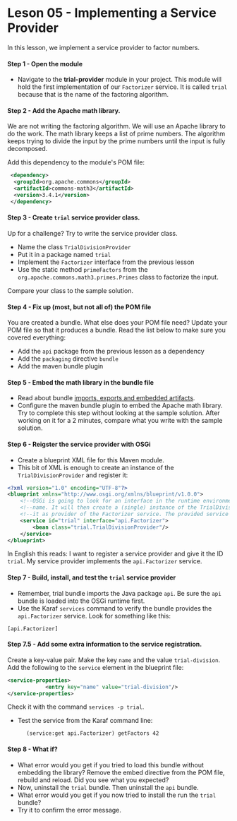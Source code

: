 # Leson 05 - Implementing a Service Provider
In this lesson, we implement a service provider to factor numbers.  


#### Step 1 - Open the module
* Navigate to the **trial-provider** module in your project. This module will hold the first implementation of our `Factorizer` service. It is called
 `trial` because that is the name of the factoring algorithm. 
 
#### Step 2 - Add the Apache math library.
We are not writing the factoring algorithm. We will use an Apache library to do the work. The math library keeps a list of prime numbers. The algorithm keeps trying to divide the input by the prime numbers until the input is fully decomposed.

Add this dependency to the module's POM file:

```xml
 <dependency>
  <groupId>org.apache.commons</groupId>
  <artifactId>commons-math3</artifactId>
  <version>3.4.1</version>
 </dependency>
 ```

#### Step 3 - Create `trial` service provider class.
Up for a challenge? Try to write the service provider class.
 * Name the class `TrialDivisionProvider` 
 * Put it in a package named `trial`
 * Implement the `Factorizer` interface from the previous lesson
 * Use the static method `primeFactors` from the `org.apache.commons.math3.primes.Primes` class
 to factorize the input.
 
Compare your class to the sample solution.
 
#### Step 4 - Fix up (most, but not all of) the POM file
You are created a bundle. What else does your POM file need?
Update your POM file so that it produces a bundle. 
Read the list below to make sure you covered everything:

 * Add the `api` package from the previous lesson as a dependency
 * Add the `packaging` directive `bundle` 
 * Add the maven bundle plugin
 
#### Step 5 - Embed the math library in the bundle file
* Read about bundle [imports, exports and embedded artifacts](imports-exports-and-embedding.md).
* Configure the maven bundle plugin to embed the Apache math library. Try to complete this 
step without looking at the sample solution. After working on it for a 2 minutes, compare
what you write with the sample solution.

#### Step 6 - Reigster the service provider with OSGi
* Create a blueprint XML file for this Maven module.
* This bit of XML is enough to create an instance of the `TrialDivisionProvider` and register it:
```xml
<?xml version="1.0" encoding="UTF-8"?>
<blueprint xmlns="http://www.osgi.org/xmlns/blueprint/v1.0.0">
    <!--OSGi is going to look for an interface in the runtime environment with the provided package/class-->
    <!--name. It will then create a (single) instance of the TrialDivisionProvider class and "advertise"-->
    <!--it as provider of the Factorizer service. The provided service can be referred to by its ID, "trial".-->
    <service id="trial" interface="api.Factorizer">
        <bean class="trial.TrialDivisionProvider"/>
    </service>
</blueprint>
```
In English this reads: I want to register a service provider and give it the ID `trial`. 
My service provider implements the `api.Factorizer` service. 

#### Step 7 - Build, install, and test the `trial` service provider
* Remember, trial bundle imports the Java package `api`. Be sure the `api` bundle is loaded 
into the OSGi runtime first.
* Use the Karaf `services` command to verify the bundle provides the `api.Factorizer` service. 
Look for something like this:

```trial provides:
[api.Factorizer] 
```

#### Step 7.5 - Add some extra information to the service registration. 
Create a key-value pair. Make the key `name` and the value `trial-division`. Add
the following to the `service` element in the blueprint file:

```xml
<service-properties>
            <entry key="name" value="trial-division"/>
</service-properties>
```

Check it with the command `services -p trial`.


* Test the service from the Karaf command line:

```text
      (service:get api.Factorizer) getFactors 42
```

#### Step 8 - What if?
* What error would you get if you tried to load this bundle without embedding the library? Remove
 the embed directive from the POM file, rebuild and reload. Did you see what you expected?
* Now, uninstall the `trial` bundle. Then uninstall the `api` bundle.
* What error would you get if you now tried to install the run the `trial` bundle?
* Try it to confirm the error message.

